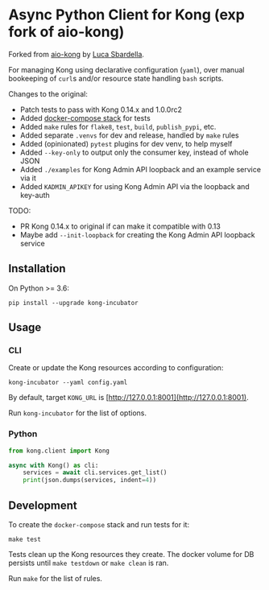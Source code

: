 # Async Python Client for Kong (exp fork of aio-kong)

Forked from [aio-kong](https://github.com/lendingblock/aio-kong)
by [Luca Sbardella](https://github.com/lsbardel).

For managing Kong using declarative configuration (`yaml`),
over manual bookeeping of `curl`s and/or resource state handling `bash` scripts.

Changes to the original:
  - Patch tests to pass with Kong 0.14.x and 1.0.0rc2
  - Added [docker-compose stack](https://github.com/asyrjasalo/kongpose) for tests
  - Added `make` rules for `flake8`, `test`, `build`, `publish_pypi`, etc.
  - Added separate `.venvs`  for dev and release, handled by `make` rules
  - Added (opinionated) `pytest` plugins for dev venv, to help myself
  - Added `--key-only` to output only the consumer key, instead of whole JSON
  - Added `./examples` for Kong Admin API loopback and an example service via it
  - Added `KADMIN_APIKEY` for using Kong Admin API via the loopback and key-auth

TODO:
  - PR Kong 0.14.x to original if can make it compatible with 0.13
  - Maybe add `--init-loopback` for creating the  Kong Admin API loopback service


## Installation

On Python >= 3.6:

    pip install --upgrade kong-incubator

## Usage

### CLI

Create or update the Kong resources according to configuration:

    kong-incubator --yaml config.yaml

By default, target `KONG_URL` is [http://127.0.0.1:8001](http://127.0.0.1:8001).

Run `kong-incubator` for the list of options.

### Python

```python
from kong.client import Kong

async with Kong() as cli:
    services = await cli.services.get_list()
    print(json.dumps(services, indent=4))
```

## Development

To create the `docker-compose` stack and run tests for it:

    make test

Tests clean up the Kong resources they create.
The docker volume for DB persists until `make testdown` or `make clean` is ran.

Run `make` for the list of rules.
